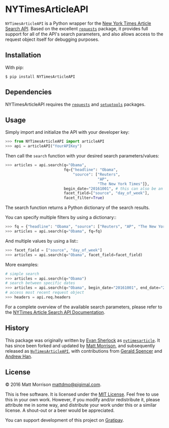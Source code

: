 # NYTimesArticleAPI

`NYTimesArticleAPI` is a Python wrapper for the [New York Times Article Search API][1]. Based on the excellent [`requests`][13] package, it provides full support for all of the API's search parameters, and also allows access to the request object itself for debugging purposes.
  

## Installation

With pip:

    $ pip install NYTimesArticleAPI


## Dependencies

NYTimesArticleAPI requires the [`requests`][2] and [`setuptools`][3] packages.


## Usage

Simply import and initialize the API with your developer key:

```python
>>> from NYTimesArticleAPI import articleAPI
>>> api = articleAPI("YourAPIKey")
```

Then call the `search` function with your desired search parameters/values:

```python
>>> articles = api.search(q="Obama", 
                          fq={"headline": "Obama", 
                              "source": ["Reuters", 
                                         "AP", 
                                         "The New York Times"]}, 
                          begin_date="20161001", # this can also be an int
                          facet_field=["source", "day_of_week"], 
                          facet_filter=True)
```

The search function returns a Python dictionary of the search results.

You can specify multiple filters by using a dictionary::

```python
>>> fq = {"headline": "Obama", "source": ["Reuters", "AP", "The New York Times"]}
>>> articles = api.search(q="Obama", fq=fq)
```

And multiple values by using a list::

```python
>>> facet_field = ["source", "day_of_week"]
>>> articles = api.search(q="Obama", facet_field=facet_field)
```

More examples:

```python
# simple search
>>> articles = api.search(q="Obama")
# search between specific dates
>>> articles = api.search(q="Obama", begin_date="20161001", end_date="20161020", page=2)
# access most recent request object
>>> headers = api.req.headers
```

For a complete overview of the available search parameters, please refer to the [NYTimes Article Search API Documentation][4].


## History

This package was originally written by [Evan Sherlock][5] as [`nytimesarticle`][6]. It has since been forked and updated by [Matt Morrison][7], and subsequently released as [`NyTimesArticleAPI`][8], with contributions from [Gerald Spencer][9] and [Andrew Han][10].


## License

&copy; 2016 Matt Morrison <mattdmo@pigimal.com>.

This is free software. It is licensed under the [MIT License][11]. Feel free to use this in your own work. However, if you modify and/or redistribute it, please attribute me in some way, and distribute your work under this or a similar license. A shout-out or a beer would be appreciated.

You can support development of this project on [Gratipay][12].


  [1]: https://developer.nytimes.com/article_search_v2.json
  [2]: https://pypi.python.org/pypi/requests
  [3]: https://pypi.python.org/pypi/setuptools
  [4]: http://developer.nytimes.com/docs/read/article_search_api_v2
  [5]: https://github.com/evansherlock
  [6]: https://github.com/evansherlock/nytimesarticle
  [7]: https://github.com/MattDMo
  [8]: https://pypi.python.org/pypi/NYTimesArticleAPI
  [9]: https://github.com/Geethree
  [10]: https://github.com/handrew
  [11]: http://opensource.org/licenses/MIT
  [12]: https://www.gratipay.com/on/github/MattDMo/
  [13]: http://docs.python-requests.org
